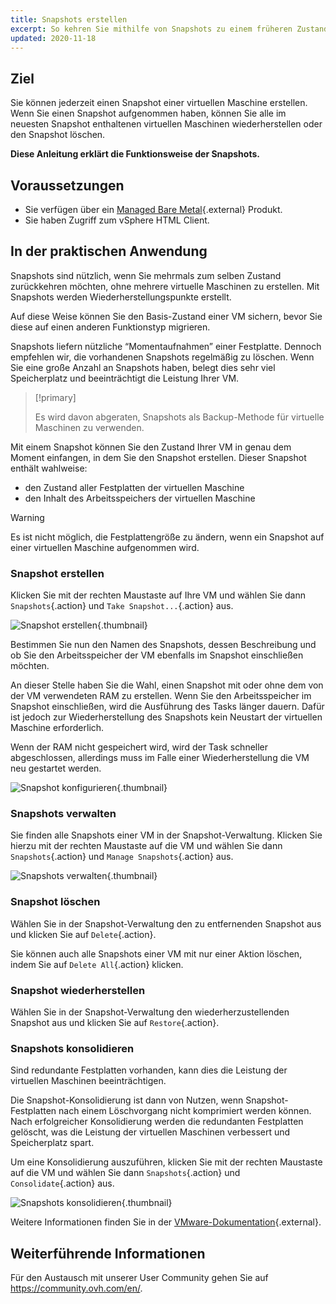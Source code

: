 ```yaml
---
title: Snapshots erstellen
excerpt: So kehren Sie mithilfe von Snapshots zu einem früheren Zustand Ihrer VMs zurück
updated: 2020-11-18
---
```


## Ziel

Sie können jederzeit einen Snapshot einer virtuellen Maschine erstellen. Wenn Sie einen Snapshot aufgenommen haben, können Sie alle im neuesten Snapshot enthaltenen virtuellen Maschinen wiederherstellen oder den Snapshot löschen.

**Diese Anleitung erklärt die Funktionsweise der Snapshots.**

## Voraussetzungen

- Sie verfügen über ein [Managed Bare Metal](https://www.ovhcloud.com/de/managed-bare-metal/){.external} Produkt.
- Sie haben Zugriff zum vSphere HTML Client.

## In der praktischen Anwendung

Snapshots sind nützlich, wenn Sie mehrmals zum selben Zustand zurückkehren möchten, ohne mehrere virtuelle Maschinen zu erstellen. Mit Snapshots werden Wiederherstellungspunkte erstellt. 

Auf diese Weise können Sie den Basis-Zustand einer VM sichern, bevor Sie diese auf einen anderen Funktionstyp migrieren. 

Snapshots liefern nützliche “Momentaufnahmen” einer Festplatte. Dennoch empfehlen wir, die vorhandenen Snapshots regelmäßig zu löschen. Wenn Sie eine große Anzahl an Snapshots haben, belegt dies sehr viel Speicherplatz und beeinträchtigt die Leistung Ihrer VM.

> [!primary]
> 
> Es wird davon abgeraten, Snapshots als Backup-Methode für virtuelle Maschinen zu verwenden.
> 

Mit einem Snapshot können Sie den Zustand Ihrer VM in genau dem Moment einfangen, in dem Sie den Snapshot erstellen. Dieser Snapshot enthält wahlweise:

- den Zustand aller Festplatten der virtuellen Maschine
- den Inhalt des Arbeitsspeichers der virtuellen Maschine

> [!warning]
> 
> Es ist nicht möglich, die Festplattengröße zu ändern, wenn ein Snapshot auf einer virtuellen Maschine aufgenommen wird.
> 

### Snapshot erstellen

Klicken Sie mit der rechten Maustaste auf Ihre VM und wählen Sie dann `Snapshots`{.action} und `Take Snapshot...`{.action} aus.

![Snapshot erstellen](images/snapshot01.png){.thumbnail}

Bestimmen Sie nun den Namen des Snapshots, dessen Beschreibung und ob Sie den Arbeitsspeicher der VM ebenfalls im Snapshot einschließen möchten.

An dieser Stelle haben Sie die Wahl, einen Snapshot mit oder ohne dem von der VM verwendeten RAM zu erstellen. Wenn Sie den Arbeitsspeicher im Snapshot einschließen, wird die Ausführung des Tasks länger dauern. Dafür ist jedoch zur Wiederherstellung des Snapshots kein Neustart der virtuellen Maschine erforderlich. 

Wenn der RAM nicht gespeichert wird, wird der Task schneller abgeschlossen, allerdings muss im Falle einer Wiederherstellung die VM neu gestartet werden.

![Snapshot konfigurieren](images/snapshot02.png){.thumbnail}

### Snapshots verwalten

Sie finden alle Snapshots einer VM in der Snapshot-Verwaltung. Klicken Sie hierzu mit der rechten Maustaste auf die VM und wählen Sie dann `Snapshots`{.action} und `Manage Snapshots`{.action} aus.

![Snapshots verwalten](images/snapshot03.png){.thumbnail}

### Snapshot löschen

Wählen Sie in der Snapshot-Verwaltung den zu entfernenden Snapshot aus und klicken Sie auf `Delete`{.action}.

Sie können auch alle Snapshots einer VM mit nur einer Aktion löschen, indem Sie auf `Delete All`{.action} klicken.

### Snapshot wiederherstellen

Wählen Sie in der Snapshot-Verwaltung den wiederherzustellenden Snapshot aus und klicken Sie auf `Restore`{.action}.

### Snapshots konsolidieren

Sind redundante Festplatten vorhanden, kann dies die Leistung der virtuellen Maschinen beeinträchtigen.

Die Snapshot-Konsolidierung ist dann von Nutzen, wenn Snapshot-Festplatten nach einem Löschvorgang nicht komprimiert werden können. Nach erfolgreicher Konsolidierung werden die redundanten Festplatten gelöscht, was die Leistung der virtuellen Maschinen verbessert und Speicherplatz spart.

Um eine Konsolidierung auszuführen, klicken Sie mit der rechten Maustaste auf die VM und wählen Sie dann `Snapshots`{.action} und `Consolidate`{.action} aus.

![Snapshots konsolidieren](images/consolidate.png){.thumbnail}

Weitere Informationen finden Sie in der [VMware-Dokumentation](https://docs.vmware.com/de/VMware-vSphere/6.7/com.vmware.vsphere.vm_admin.doc/GUID-2F4A6D8B-33FF-4C6B-9B02-C984D151F0D5.html){.external}.

## Weiterführende Informationen

Für den Austausch mit unserer User Community gehen Sie auf <https://community.ovh.com/en/>.
